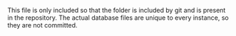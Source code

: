 This file is only included so that the folder is included by git and is present in the repository. The actual database files are unique to every instance, so they are not committed.